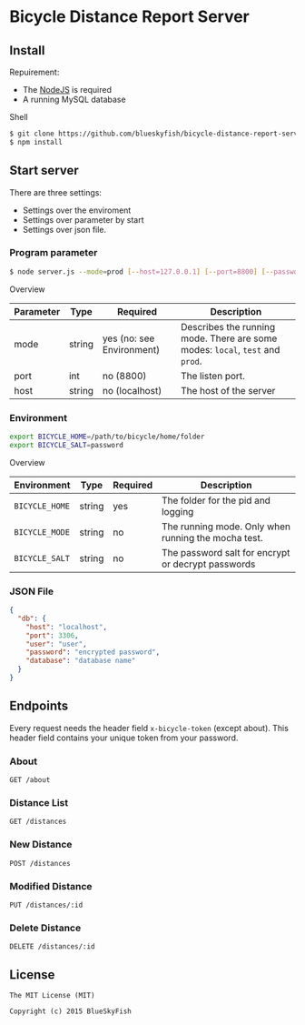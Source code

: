 
# Bicycle Distance Report Server


## Install

Repuirement:

* The [NodeJS](http://nodejs.org) is required
* A running MySQL database

Shell

```bash
$ git clone https://github.com/blueskyfish/bicycle-distance-report-server.git
$ npm install
```

## Start server

There are three settings:

* Settings over the enviroment
* Settings over parameter by start
* Settings over json file.

### Program parameter

```bash
$ node server.js --mode=prod [--host=127.0.0.1] [--port=8800] [--password=xxx]
```

Overview

| Parameter      | Type        | Required                  | Description
|----------------|-------------|---------------------------|----------------------------------
| mode           | string      | yes (no: see Environment) | Describes the running mode. There are some modes: `local`, `test` and `prod`.
| port           | int         | no (8800)                 | The listen port.
| host           | string      | no (localhost)            | The host of the server

### Environment

```bash
export BICYCLE_HOME=/path/to/bicycle/home/folder
export BICYCLE_SALT=password
```

Overview

| Environment             | Type     | Required       | Description
|-------------------------|----------|----------------|----------------------
| `BICYCLE_HOME`          | string   | yes            | The folder for the pid and logging
| `BICYCLE_MODE`          | string   | no             | The running mode. Only when running the mocha test.
| `BICYCLE_SALT`          | string   | no             | The password salt for encrypt or decrypt passwords

### JSON File

```json
{
  "db": {
    "host": "localhost",
    "port": 3306,
    "user": "user",
    "password": "encrypted password",
    "database": "database name"
  }
}
```

## Endpoints

Every request needs the header field `x-bicycle-token` (except about). This header field contains your
unique token from your password.

### About

```
GET /about
```

### Distance List

```
GET /distances
```

### New Distance

```
POST /distances
```

### Modified Distance

```
PUT /distances/:id
```

### Delete Distance

```
DELETE /distances/:id
```

## License

```
The MIT License (MIT)

Copyright (c) 2015 BlueSkyFish
```
